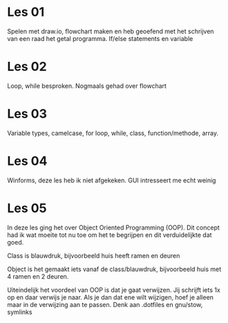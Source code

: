 # Les 01
Spelen met draw.io, flowchart maken en heb geoefend met het schrijven van een raad het getal programma. If/else statements en variable

# Les 02
Loop, while besproken. Nogmaals gehad over flowchart

# Les 03
Variable types, camelcase, for loop, while, class, function/methode, array.

# Les 04
Winforms, deze les heb ik niet afgekeken. GUI intresseert me echt weinig

# Les 05
In deze les ging het over Object Oriented Programming (OOP). Dit concept had ik wat moeite tot nu toe om het te begrijpen en dit verduidelijkte dat goed.

Class is blauwdruk, bijvoorbeeld huis heeft ramen en deuren

Object is het gemaakt iets vanaf de class/blauwdruk, bijvoorbeeld huis met 4 ramen en 2 deuren.

Uiteindelijk het voordeel van OOP is dat je gaat verwijzen. Jij schrijft iets 1x op en daar verwijs je naar. Als je dan dat ene wilt wijzigen, hoef je alleen maar in de verwijzing aan te passen. Denk aan .dotfiles en gnu/stow, symlinks

